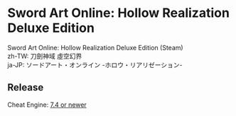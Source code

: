 # Sword Art Online: Hollow Realization Deluxe Edition
Sword Art Online: Hollow Realization Deluxe Edition (Steam)  
zh-TW: 刀劍神域 虛空幻界  
ja-JP: ソードアート・オンライン -ホロウ・リアリゼーション-  

## Release

Cheat Engine: [7.4 or newer](https://github.com/cheat-engine/cheat-engine/releases)  
